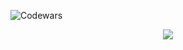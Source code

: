![Codewars]("https://github-readme-codewars-stats.herokuapp.com/api/?username=JohnLacerdaOliveira&card&colormode=dark_mode")

<p align="center" >
    <a href="LINK TO: WHEN CLICKED">
      <img src="https://github.r2v.ch/codewars?user=JohnLacerdaOliveira&name=false&top_languages=true&stroke=%23b362ff&theme=purple_dark&hide_clan=true" />
    </a>
</p>
